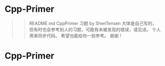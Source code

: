 # Cpp-Primer
>>README.md
CppPrimer 习题
by ShenTensen
大体是自己写的，但有时也会参考别人的习题，可能有未被发现的错误，请见谅。
个人用来同步代码。
希望也能给你一些参考。
谢谢！
# Cpp-Primer

